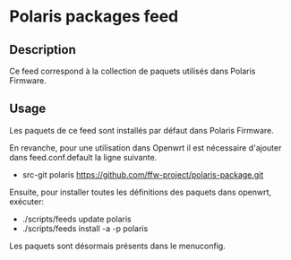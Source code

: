 # Polaris packages feed

## Description

Ce feed correspond à la collection de paquets utilisés dans Polaris Firmware.

## Usage

Les paquets de ce feed sont installés par défaut dans Polaris Firmware. 

En revanche, pour une utilisation dans Openwrt il est nécessaire d'ajouter dans feed.conf.default la ligne suivante.

  * src-git polaris https://github.com/ffw-project/polaris-package.git

Ensuite, pour installer toutes les définitions des paquets dans openwrt, exécuter:

  * ./scripts/feeds update polaris
  * ./scripts/feeds install -a -p polaris

Les paquets sont désormais présents dans le menuconfig.
